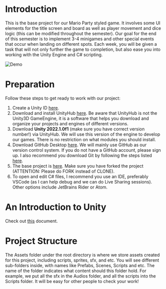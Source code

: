 # Introduction
This is the base project for our Mario Party styled game. It involves some UI elements for the title screen and board as well as player movement and dice logic (this can be modified throughout the semester). Our goal for the end of this semester is to implement 3-4 minigames and other special events that occur when landing on different spots. Each week, you will be given a task that will not only further the game to completion, but also ease you into working with the Unity Engine and C# scripting.


![Demo](https://s9.gifyu.com/images/ezgif-1-af1b642161.gif)


# Preparation 

Follow these steps to get ready to work with our project:
1) Create a Unity ID [here](https://id.unity.com/).
2) Download and install UnityHub [here](https://unity3d.com/get-unity/download). Be aware that UnityHub is not the Unity3D GameEngine, it is a software that helps you download and organize your projects and engines of different versions.
3) Download **Unity 2022.1.0f1** (make sure you have correct version number!) via UnityHub. We will use this version of the engine to develop our games. There is no restriction on what modules you should install.
4) Download GitHub Desktop [here](https://desktop.github.com/). We will mainly use GitHub as our version control system. If you do not have a GitHub account, please sign up. I also recommend you download Git by following the steps listed [here](https://sp23.datastructur.es/materials/lab/lab01/windows.html#b-install-git).
5) The base project is [here](https://github.com/kjeelani/PartyGameTemplate). Make sure you have forked the project (ATTENTION: Please do FORK instead of CLONE).
6) To open and edit C# files, I recommend you use an IDE, preferably VSCode (as I can help debug and we can do Live Sharing sessions). Other options include JetBrains Rider or Atom.


# An Introduction to Unity

Check out [this](https://docs.google.com/document/d/1v7z0DdEw7tjqu52R-4adhVVC3oGLB7_nJyqyeO_OSnI/edit?usp=sharing) document.


# Project Structure

The Assets folder under the root directory is where we store assets created for this project, including scripts, sprites, sfx, and etc. You will see different sub-folders inside, with names like Prefabs, Scenes, Scripts and etc. The name of the folder indicates what content should this folder hold. For example, we put all the sfx in the Audios folder, and all the scripts into the Scripts folder. It will be easy for other people to check your work!
